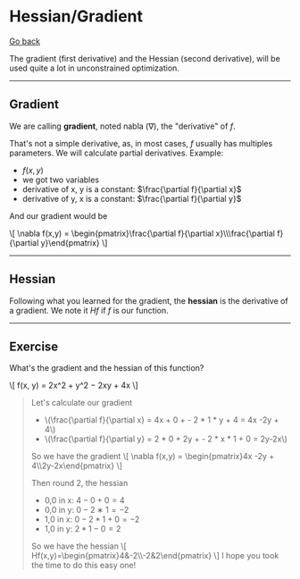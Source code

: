 # Hessian/Gradient

[Go back](..)

The gradient (first derivative) and the Hessian (second derivative), will be used quite a lot in unconstrained optimization.

<hr class="sl">

## Gradient

We are calling **gradient**, noted nabla ($\nabla$), the "derivative" of $f$. 

That's not a simple derivative, as, in most cases, $f$ usually has multiples parameters. We will calculate partial derivatives. Example:

* $f(x,y)$
* we got two variables
* derivative of x, y is a constant: $\frac{\partial f}{\partial x}$
* derivative of y, x is a constant: $\frac{\partial f}{\partial y}$

And our gradient would be 

<div>
\[
\nabla f(x,y) = \begin{pmatrix}\frac{\partial f}{\partial x}\\\frac{\partial f}{\partial y}\end{pmatrix}
\]
</div>

<hr class="sr">

## Hessian

Following what you learned for the gradient, the **hessian** is the derivative of a gradient. We note it $Hf$ if $f$ is our function.

<hr class="sl">

## Exercise

What's the gradient and the hessian of this function?
<p>
\[
f(x, y) = 2x^2 + y^2 − 2xy + 4x
\]
</p>

<blockquote class="spoiler">

Let's calculate our gradient

<ul>
    <li class="pb-3">\(\frac{\partial f}{\partial x} = 4x + 0 + - 2 * 1 * y + 4 = 4x -2y + 4\)</li>
    <li>\(\frac{\partial f}{\partial y} = 2 * 0 + 2y + - 2 * x * 1 + 0 = 2y-2x\)</li>
</ul>

<p>
So we have the gradient
\[
\nabla f(x,y) = \begin{pmatrix}4x -2y + 4\\2y-2x\end{pmatrix}
\] 
</p>

Then round 2, the hessian

* 0,0 in x: $4−0+0  = 4$
* 0,0 in y: $0−2∗1 = -2$
* 1,0 in x: $0 -2 * 1 + 0 = -2$
* 1,0 in y: $2*1-0  = 2$

<p>
So we have the hessian
\[
Hf(x,y)=\begin{pmatrix}4&-2\\-2&2\end{pmatrix}
\]
I hope you took the time to do this easy one!
</p>
</blockquote>